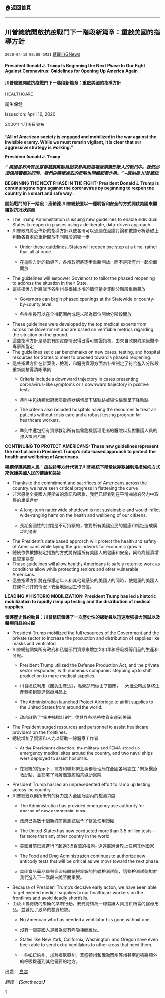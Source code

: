 ###  [:house:返回首頁](https://github.com/ourhimalayas/txt)
---

## 川普總統開啟抗疫戰鬥下一階段新篇章：重啟美國的指導方針
`2020-04-18 00:08 GM31` [轉載自GNews](https://gnews.org/zh-hant/176858/)

####  **President Donald J. Trump Is Beginning the Next Phase In Our Fight Against Coronavirus: Guidelines for Opening Up America Again** 

####  **川普總統開啟抗疫戰鬥下一階段新篇章：重啟美國的指導方針** 

[HEALTHCARE](https://www.whitehouse.gov/issues/healthcare/)

衛生保健

Issued on: April 16, 2020

2020年4月16日發布

### 

**“All of American society is engaged and mobilized in the war against the invisible enemy. While we must remain vigilant, it is clear that our aggressive strategy is working.”**

**President Donald J. Trump**

***“*** ***美國各界所有民眾都被調集動員起來參與到這場抵禦無形敵人的戰鬥中。我們必須保持警醒的同時，我們的積極進取的策略也明顯起著作用。” –唐納德.川普總統***

**BEGINNING THE NEXT PHASE IN THE FIGHT: President Donald J. Trump is continuing the fight against the coronavirus by beginning to reopen the country in a smart and safe way** .

**開始戰鬥的下一階段：唐納德.川普總統要以一種明智和安全的方式開啟美國來繼續對抗冠狀病毒**

- The Trump Administration is issuing new guidelines to enable individual States to reopen in phases using a deliberate, data-driven approach.
- 川普政府將公佈新的指導方針以使各州可以通過在嚴謹討論和數據分析基礎上判斷各自處於重新開放不同階段的哪一步
    - Under these guidelines, States will reopen one step at a time, rather than all at once.


    - 在這些方針的指導下，各州政府將逐步重新開放，而不是所有州一起全面開放
- The guidelines will empower Governors to tailor the phased reopening to address the situation in their State.
- 這些指導方針將賦予各州州長根據本州的情況量身定制分階段重新開放
    - Governors can begin phased openings at the Statewide or county-by-county level.


    - 各州州長可以在全州範圍內或是以郡為單位開始分階段開放
- These guidelines were developed by the top medical experts from across the Government and are based on verifiable metrics regarding the situation on the ground.
- 這些指導方針是基於有關實際情況得出得可驗證指標，由來自政府的頂級醫學專家所製定
- The guidelines set clear benchmarks on new cases, testing, and hospital resources for States to meet to proceed toward a phased reopening.
- 這些指導方針在新案例，檢測，和醫院資源方面為各州制定了符合進入分階段重新開放得清晰準則
    - Criteria include a downward trajectory in cases presenting coronavirus-like symptoms or a downward trajectory in positive tests.


    - 準則中包括類似冠狀病毒症狀病例呈下降軌跡或陽性檢測呈下降軌跡


    - The criteria also included hospitals having the resources to treat all patients without crisis care and a robust testing program for healthcare workers.


    - 準則中還包括有資源救治所有無需危機護理患者的醫院以及對醫護人員的強大檢測系統


**CONTINUING TO PROTECT AMERICANS: These new guidelines represent the next phase in President Trump’s data-based approach to protect the health and wellbeing of Americans.**

**繼續保護美國人民：這些指導方針代表了川普總統下階段依靠數據制定措施的方式來保護美國人民的健康和福祉**

- Thanks to the commitment and sacrifices of Americans across the country, we have seen critical progress in flattening the curve.
- 非常感謝全美國人民所做的承諾和吸收，我們已經看到在平滑曲線的努力中取得的重要進步
    - A long-term nationwide shutdown is not sustainable and would inflict wide-ranging harm on the health and wellbeing of our citizens.


    - 長期全國性的封閉是不可持續的，會對所有美國公民的健康和福祉造成廣泛的傷害
- The President’s data-based approach will protect the health and safety of Americans while laying the groundwork for economic growth.
- 總統依靠數據制定措施的方式將保護所有美國人的健康和安全，同時為經濟增長奠定基礎
- These guidelines will allow healthy Americans to safely return to work as conditions allow while protecting seniors and other vulnerable Americans.
- 這些指導方針將在保護老年人和其他易感染的美國人的同時，使健康的美國人在條件允許的情況下安全地返回工作崗位。


**LEADING A HISTORIC MOBILIZATION: President Trump has led a historic mobilization to rapidly ramp up testing and the distribution of medical supplies.**

**領導歷史性的動員：川普總統領導了一次歷史性的總動員以迅速增強擴大測試以及醫療用品的分配**

- President Trump mobilized the full resources of the Government and the private sector to increase the production and distribution of supplies like masks and ventilators.
- 川普總統調集所有政府和私營部門資源來增加如口罩和呼吸機等用品的生產和分配。
    - President Trump utilized the Defense Production Act, and the private sector responded, with numerous companies stepping up to shift production to make medical supplies.


    - 川普總統利用《國防生產法》，私營部門做出了回應，一大批公司加緊將生產轉移到製造醫療用品上


    - The Administration launched Project Airbridge to airlift supplies to the United States from around the world.


    - 政府啟動了“空中橋樑計劃“，從世界各地將物資空運到美國
- The President surged resources and personnel to assist healthcare providers on the frontlines.
- 總統增加了資源和人力以幫助一線醫療工作者
    - At the President’s direction, the military and FEMA stood up emergency medical sites around the country, and two naval ships were deployed to assist hospitals.


    - 在總統的指示下，軍方和聯邦緊急事務管理局在全國各地設立了緊急醫療救助點，並部署了兩艘海軍艦船來協助醫院
- President Trump has led an unprecedented effort to ramp up testing across the country.
- 川普總統以前所未有的努力加大全國范圍內的檢測力度
    - The Administration has provided emergency use authority for dozens of new commercial tests.


    - 政府已為數十個新的商業測試賦予了緊急使用授權


    - The United States has now conducted more than 3.5 million tests – far more than any other country in the world.


    - 美國目前已經進行了超過3.5百萬的檢測– 遠遠超過世界上任何其他國家


    - The Food and Drug Administration continues to authorize new antibody tests that will be critical as we move toward the next phase.


    - 美國食品藥品監督管理局繼續授權新的抗體檢測試劑，這些檢測試劑對於我們進入下一階段來說至關重要。
- Because of President Trump’s decisive early action, we have been able to get needed medical supplies to our healthcare workers on the frontlines and avoid deadly shortfalls.
- 由於川普總統的果斷的早期行動，我們能夠為一線醫護人員提供所需的醫療用品，並避免了致命的物資短缺。
    - No American who has needed a ventilator has gone without one.


    - 沒有一個美國人是因為沒有呼吸機而離世。


    - States like New York, California, Washington, and Oregon have even been able to send extra ventilators to other areas that need them.


    - 一些如紐約州，加利福尼亞州，華盛頓州和俄勒岡州等州甚至能夠將額外的呼吸機運到其他需要的地方。


出處： [白宮](https://www.whitehouse.gov/briefings-statements/president-donald-j-trump-beginning-next-phase-fight-coronavirus-guidelines-opening-america/)

*翻譯：【Sarathecat】*

1
